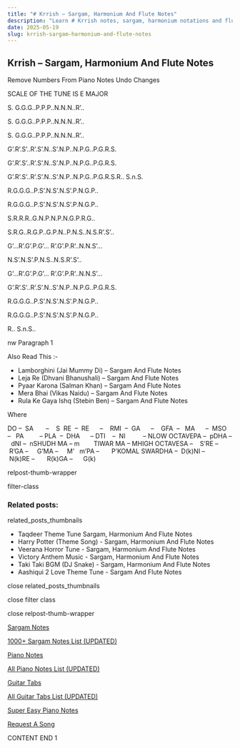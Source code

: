 ```yaml
---
title: "# Krrish – Sargam, Harmonium And Flute Notes"
description: "Learn # Krrish notes, sargam, harmonium notations and flute notes. Easy step-by-step tutorial for beginners."
date: 2025-05-19
slug: krrish-sargam-harmonium-and-flute-notes
---
```


## Krrish – Sargam, Harmonium And Flute Notes

Remove Numbers From Piano Notes
Undo Changes

SCALE OF THE TUNE IS E MAJOR

S. G.G.G..P.P.P..N.N.N..R’..

S. G.G.G..P.P.P..N.N.N..R’..

S. G.G.G..P.P.P..N.N.N..R’..

G’.R’.S’..R’.S’.N..S’.N.P..N.P.G..P.G.R.S.

G’.R’.S’..R’.S’.N..S’.N.P..N.P.G..P.G.R.S.

G’.R’.S’..R’.S’.N..S’.N.P..N.P.G..P.G.R.S.R.. S.n.S.

R.G.G.G..P.S’.N.S’.N.S’.P.N.G.P..

R.G.G.G..P.S’.N.S’.N.S’.P.N.G.P..

S.R.R.R..G.N.P.N.P.N.G.P.R.G..

S.R.G..R.G.P..G.P.N..P.N.S..N.S.R’.S’..

G’…R’.G’.P.G’… R’.G’.P.R’..N.N.S’...

N.S’.N.S’.P.N.S..N.S.R’.S’..

G’…R’.G’.P.G’… R’.G’.P.R’..N.N.S’...

G’.R’.S’..R’.S’.N..S’.N.P..N.P.G..P.G.R.S.

R.G.G.G..P.S’.N.S’.N.S’.P.N.G.P..

R.G.G.G..P.S’.N.S’.N.S’.P.N.G.P..

R.. S.n.S..

nw Paragraph 1

Also Read This :-



* Lamborghini (Jai Mummy Di) – Sargam And Flute Notes
* Leja Re (Dhvani Bhanushali) – Sargam And Flute Notes
* Pyaar Karona (Salman Khan) – Sargam And Flute Notes
* Mera Bhai (Vikas Naidu) – Sargam And Flute Notes
* Rula Ke Gaya Ishq (Stebin Ben) – Sargam And Flute Notes

Where



DO –  SA       –    S  RE  –  RE      –    RMI  –  GA      –    GFA  –   MA      –  MSO  –   PA         – PLA  –  DHA      – DTI    –  NI          – NLOW OCTAVEPA –  pDHA –  dNI –  nSHUDH MA – m        TIWAR MA – MHIGH OCTAVESA –    S’RE –     R’GA –     G’MA –     M’   m’PA –       P’KOMAL SWARDHA –  D(k)NI –       N(k)RE –       R(k)GA –      G(k)



relpost-thumb-wrapper

filter-class

### Related posts:

related_posts_thumbnails

* Taqdeer Theme Tune Sargam, Harmonium And Flute Notes
* Harry Potter (Theme Song) - Sargam, Harmonium And Flute Notes
* Veerana Horror Tune - Sargam, Harmonium And Flute Notes
* Victory Anthem Music - Sargam, Harmonium And Flute Notes
* Taki Taki BGM (DJ Snake) - Sargam, Harmonium And Flute Notes
* Aashiqui 2 Love Theme Tune - Sargam And Flute Notes

close related_posts_thumbnails

close filter class

close relpost-thumb-wrapper

[Sargam Notes](https://www.notationsworld.com/sargam-notes.html)

[1000+ Sargam Notes List (UPDATED)](https://www.notationsworld.com/all-songs-list-sargam-notes.html)

[Piano Notes](https://www.notationsworld.com/piano-notes.html)

[All Piano Notes List (UPDATED)](https://www.notationsworld.com/all-songs-list-piano-notes.html)

[Guitar Tabs](https://www.notationsworld.com/guitar-tabs.html)

[All Guitar Tabs List (UPDATED)](https://www.notationsworld.com/all-songs-list-guitar-tabs.html)

[Super Easy Piano Notes](https://studywall.in/)

[Request A Song](https://www.notationsworld.com/request-a-song.html)

CONTENT END 1

